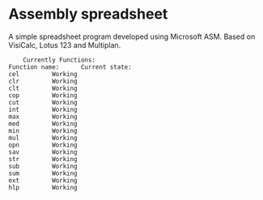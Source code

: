 # Assembly spreadsheet

A simple spreadsheet program developed using Microsoft ASM.
Based on VisiCalc, Lotus 123 and Multiplan.

		Currently Functions:
	Function name:		Current state:
	cel			Working
	clr			Working
	clt			Working
	cop			Working
	cut			Working
	int			Working
	max			Working
	med			Working
	min			Working
	mul			Working
	opn			Working
	sav			Working
	str			Working
	sub			Working
	sum			Working
	ext			Working
	hlp			Working
